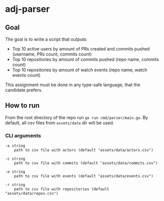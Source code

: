 # adj-parser

## Goal

The goal is to write a script that outputs:

- Top 10 active users by amount of PRs created and commits pushed (username, PRs count, commits count)
- Top 10 repositories by amount of commits pushed (repo name, commits count)
- Top 10 repositories by amount of watch events (repo name, watch events count)

This assignment must be done in any type-safe language, that the candidate prefers.

## How to run

From the root directory of the repo run `go run cmd/parser/main.go`. By default, all csv files from `assets/data` dir
will be used.

### CLI arguments

```
-a string
    path to csv file with actors (default "assets/data/actors.csv")

-c string
    path to csv file with commits (default "assets/data/commits.csv")

-e string
    path to csv file with events (default "assets/data/events.csv")

-r string
    path to csv file with repositories (default "assets/data/repos.csv")
```



